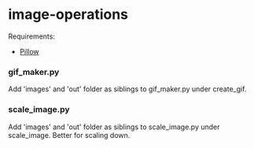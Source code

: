 # image-operations

Requirements:
- [Pillow](https://github.com/python-pillow/Pillow)

### gif_maker.py
Add 'images' and 'out' folder as siblings to gif_maker.py under create_gif.

### scale_image.py
Add 'images' and 'out' folder as siblings to scale_image.py under scale_image.
Better for scaling down.
